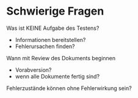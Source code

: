 Schwierige Fragen
=================

Was ist KEINE Aufgabe des Testens?
- Informationen bereitstellen?
- Fehlerursachen finden?


Wann mit Review des Dokuments beginnen
- Vorabversion?
- wenn alle Dokumente fertig sind?


Fehlerzustände können ohne Fehlerwirkung sein?